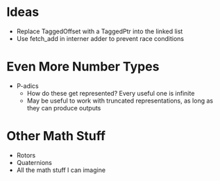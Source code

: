 
# Ideas

- Replace TaggedOffset with a TaggedPtr into the linked list
- Use fetch_add in interner adder to prevent race conditions

# Even More Number Types

- P-adics
  - How do these get represented? Every useful one is infinite
  - May be useful to work with truncated representations, as long as they can produce outputs

# Other Math Stuff

- Rotors
- Quaternions
- All the math stuff I can imagine

